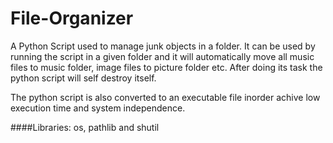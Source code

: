 # File-Organizer

A Python Script used to manage junk objects in a folder. It can be used by running the script in a given folder and it will automatically move all music files to music folder, image files to picture folder etc. After doing its task the python script will self destroy itself.  

The python script is also converted to an executable file inorder achive low execution time and system independence. 

####Libraries: os, pathlib and shutil 
